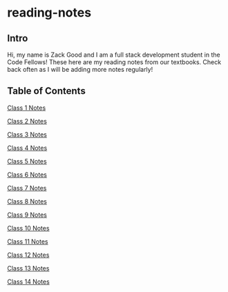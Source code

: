 # reading-notes
## Intro
<p>Hi, my name is Zack Good and I am a full stack development student in the Code Fellows! These here are my reading notes from our textbooks. Check back often as I will be adding more notes regularly!</p>

## Table of Contents
<p><a href="https://github.com/zachary-good/reading-notes/blob/f0ecd9d906e9625a604dee38bbe5b40d6d071883/class-01.md">Class 1 Notes</a></p>
<p><a href="https://github.com/zachary-good/reading-notes/blob/3c8d5c8db1fc41d29bd7bfde2c3445fc2ba7ee25/class-02.md">Class 2 Notes</a></p>
<p><a href="https://github.com/zachary-good/reading-notes/blob/04dfa7efea6ce9947e1ebabc8a11552582c4bb98/class-03.md">Class 3 Notes</a></p>
<p><a href="https://github.com/zachary-good/reading-notes/blob/993e67ef440bf6e89b975936b89f711e4c239f3e/class-04.md">Class 4 Notes</a></p>
<p><a href="https://github.com/zachary-good/reading-notes/blob/2c001eae6b672cf8a0282e6f490cdfcd39df57a6/class-05.md">Class 5 Notes</a></p>
<p><a href="https://github.com/zachary-good/reading-notes/blob/4f5afeb76b9023530ff979fffab16484d42d02ca/class-06.md">Class 6 Notes</a></p>
<p><a href="https://github.com/zachary-good/reading-notes/blob/bd945fe77cb78c543793a5e705744cb3ac4e59b7/class-07.md">Class 7 Notes</a></p>
<p><a href="https://github.com/zachary-good/reading-notes/blob/4ff186a6a3d73ef7fecd78808c495f881f966ddf/class-08.md">Class 8 Notes</a></p>
<p><a href="https://github.com/zachary-good/reading-notes/blob/9781e863b616eec1fadfe95fe85dbb0b1424b516/class-09.md">Class 9 Notes</a></p>
<p><a href="https://github.com/zachary-good/reading-notes/blob/e35ae87922884330d8309b53bc7ef50d0a72a98f/class-10.md">Class 10 Notes</a></p>
<p><a href="https://github.com/zachary-good/reading-notes/blob/84c29cf7be5ef6f51c33cd8b38b147e7a77cee4b/class-11.md">Class 11 Notes</a></p>
<p><a href="https://github.com/zachary-good/reading-notes/blob/1c3625c67f6da6f999733cc997faab9b68f9a8eb/class-12.md">Class 12 Notes</a></p>
<p><a href="https://github.com/zachary-good/reading-notes/blob/ae0304edee7ffbf48935d05d17879677d0594cfc/class-13.md">Class 13 Notes</a></p>
<p><a href="https://github.com/zachary-good/reading-notes/blob/e2eec2eb3e76f601ff0d17e8ada5224e9417752d/class-14.md">Class 14 Notes</a></p>
